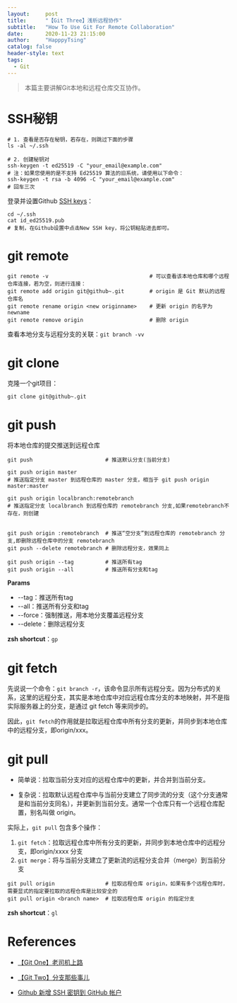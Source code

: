 ```yaml
---
layout:     post
title:      "【Git Three】浅析远程协作"
subtitle:   "How To Use Git For Remote Collaboration"
date:       2020-11-23 21:15:00
author:     "HapppyTsing"
catalog: false
header-style: text
tags:
  - Git
---
```


> 本篇主要讲解Git本地和远程仓库交互协作。

# SSH秘钥

```shell
# 1. 查看是否存在秘钥，若存在，则跳过下面的步骤
ls -al ~/.ssh

# 2. 创建秘钥对
ssh-keygen -t ed25519 -C "your_email@example.com"
# 注：如果您使用的是不支持 Ed25519 算法的旧系统，请使用以下命令：
ssh-keygen -t rsa -b 4096 -C "your_email@example.com"
# 回车三次
```

登录并设置Github [SSH keys](https://github.com/settings/keys)：

```shell
cd ~/.ssh
cat id_ed25519.pub  
# 复制，在Github设置中点击New SSH key，将公钥粘贴进去即可。
```

# git remote

```shell
git remote -v                                # 可以查看该本地仓库和哪个远程仓库连接，若为空，则进行连接：
git remote add origin git@github~.git        # origin 是 Git 默认的远程仓库名
git remote rename origin <new originname>    # 更新 origin 的名字为 newname
git remote remove origin                     # 删除 origin
```

查看本地分支与远程分支的关联：`git branch -vv`

# git clone

克隆一个git项目：

```shell
git clone git@github~.git 
```

# git push

将本地仓库的提交推送到远程仓库

```shell
git push                       # 推送默认分支(当前分支)

git push origin master         
# 推送指定分支 master 到远程仓库的 master 分支，相当于 git push origin master:master

git push origin localbranch:remotebranch 
# 推送指定分支 localbranch 到远程仓库的 remotebranch 分支,如果remotebranch不存在，则创建


git push origin :remotebranch  # 推送“空分支”到远程仓库的 remotebranch 分支,即删除远程仓库中的分支 remotebranch
git push --delete remotebranch # 删除远程分支，效果同上

git push origin --tag          # 推送所有tag
git push origin --all          # 推送所有分支和tag
```

**Params**

- --tag：推送所有tag
- --all：推送所有分支和tag
- --force：强制推送，用本地分支覆盖远程分支
- --delete：删除远程分支

**zsh shortcut**：`gp`

# git fetch

先说说一个命令：`git branch -r`，该命令显示所有远程分支。因为分布式的关系，这里的远程分支，其实是本地仓库中对应远程仓库分支的本地映射，并不是指实际服务器上的分支，是通过 git fetch 等来同步的。 

因此，`git fetch`的作用就是拉取远程仓库中所有分支的更新，并同步到本地仓库中的远程分支，即origin/xxx。

# git pull

- 简单说：拉取当前分支对应的远程仓库中的更新，并合并到当前分支。

- 复杂说：拉取默认远程仓库中与当前分支建立了同步流的分支（这个分支通常是和当前分支同名），并更新到当前分支。通常一个仓库只有一个远程仓库配置，别名叫做 origin。

实际上，`git pull` 包含多个操作： 

1. `git fetch`：拉取远程仓库中所有分支的更新，并同步到本地仓库中的远程分支，即origin/xxxx 分支
2. `git merge`：将与当前分支建立了更新流的远程分支合并（merge）到当前分支

```shell
git pull origin                # 拉取远程仓库 origin，如果有多个远程仓库时，需要显式的指定要拉取的远程仓库是比较安全的
git pull origin <branch name>  # 拉取远程仓库 origin 的指定分支
```

**zsh shortcut**：`gl`

# References

- [【Git One】老司机上路](https://leqing.work/2020/11/25/Git-Base/)
- [【Git Two】分支那些事儿](https://leqing.work/2020/11/24/Git-Branch/)

- [Github 新增 SSH 密钥到 GitHub 帐户](https://docs.github.com/cn/authentication/connecting-to-github-with-ssh/adding-a-new-ssh-key-to-your-github-account)

